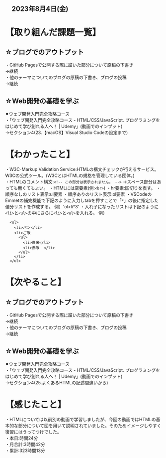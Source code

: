 ## 　2023年8月4日(金)
# 【取り組んだ課題一覧】
## ☆ブログでのアウトプット
・GitHub Pagesで公開する際に躓いた部分について原稿の下書き<br>
→継続<br>
・他のテーマについてのブログの原稿の下書き、ブログの投稿<br>
→継続<br>
## ☆Web開発の基礎を学ぶ
⚫︎ウェブ開発入門完全攻略コース<br>
・「ウェブ開発入門完全攻略コース - HTML/CSS/JavaScript. プログラミングをはじめて学び創れる人へ！ | Udemy」(動画でのインプット)<br>
→セクション4(23.【macOS】Visual Studio Codeの設定まで)<br>
# 【わかったこと】
・W3C-Markup Validation Service:HTMLの構文チェックが行えるサービス。W3Cの公式ツール。(W3CとはHTMLの規格を管理している団体。)<br>
・HTMLのコメント構文:`<!-- この部分は表示されません。 -->`
→スペース部分はあっても無くてもよい。
・HTMLには空要素(例:```<br>```)
・hr要素:区切りを表す。
・順序なしのリスト表示:ul要素
・順序ありのリスト表示:ol要素
・VSCodeのEmmetの補完機能で下記のように入力しtabを押すことで「`*`」の後に指定した値分リストを作成する。
例）'ol>li*3'
・入れ子になったリストは下記のように`<li>`と`<ul>`の中にさらに`<li>`と`<ul>`を入れる。
例）
```
  <ul>
    <li>パン</li>
    <li>ご飯
      <ul>
        <li>白米</li>
        <li>赤飯  </li>
      </ul>
    </li>
  </ul>

```
# 【次やること】
## ☆ブログでのアウトプット
・GitHub Pagesで公開する際に躓いた部分について原稿の下書き<br>
→継続<br>
・他のテーマについてのブログの原稿の下書き、ブログの投稿<br>
→継続<br>
## ☆Web開発の基礎を学ぶ
⚫︎ウェブ開発入門完全攻略コース<br>
・「ウェブ開発入門完全攻略コース - HTML/CSS/JavaScript. プログラミングをはじめて学び創れる人へ！ | Udemy」(動画でのインプット)<br>
→セクション4(25.よくあるHTMLの記述間違いから)<br>
# 【感じたこと】
・HTMLについては以前別の動画で学習しましたが、今回の動画ではHTMLの基本的な部分について図を用いて説明されていました。そのためイメージしやすく復習にはうってつけでした。<br>
・本日:時間24分<br>
・月合計:3時間42分<br>
・累計:323時間13分<br>
